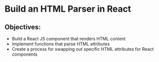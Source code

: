 # Build an HTML Parser in React

## Objectives:

- Build a React JS component that renders HTML content
- Implement functions that parse HTML attributes
- Create a process for swapping out specific HTML attributes for React components
